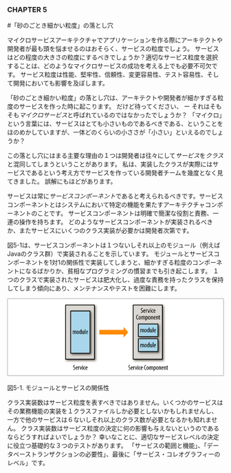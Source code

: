 ### CHAPTER 5

#「砂のごとき細かい粒度」の落とし穴

マイクロサービスアーキテクチャでアプリケーションを作る際にアーキテクトや開発者が最も頭を悩ませるのはおそらく、サービスの粒度でしょう。
サービスはどの程度の大きさの粒度にするべきでしょうか？適切なサービス粒度を選択することは、どのようなマイクロサービスの成功を考える上でも必要不可欠です。
サービス粒度は性能、堅牢性、信頼性、変更容易性、テスト容易性、そして開発においても影響を及ぼします。

「砂のごとき細かい粒度」の落とし穴は、アーキテクトや開発者が細かすぎる粒度のサービスを作った時に起こります。
だけど待ってください、 ー それはそもそも*マイクロサービス*と呼ばれているのではなかったでしょうか？
「マイクロ」という言葉には、サービスはとても小さいものであるべきである、ということをほのめかしていますが、一体どのくらいの小ささが「小さい」といえるのでしょうか？

この落とし穴にはまる主要な理由の１つは開発者は往々にして*サービス*を*クラス*と混同してしまうということがあります。
私は、実装したクラスが実際にはサービスであるという考え方でサービスを作っている開発者チームを幾度となく見てきました。
誤解にもほどがあります。

サービスは常に*サービスコンポーネント*であると考えられるべきです。サービスコンポーネントとはシステムにおいて特定の機能を果たすアーキテクチャコンポーネントのことです。
サービスコンポーネントは明確で簡潔な役割と責務、一連の操作を持ちます。
どのようなサービスコンポーネントが実装されるべきか、またサービスにいくつのクラス実装が必要かは開発者次第です。


図5-1は、サービスコンポーネントは１つないしそれ以上のモジュール（例えばJavaのクラス群）で実装されることを示しています。
モジュールとサービスコンポーネントを1対1の関係性で実装してしまうと、細かすぎる粒度のコンポーネントになるばかりか、貧相なプログラミングの慣習までも引き起こします。
１つのクラスで実装されたサービスは肥大化し、過度な責務を持ったクラスを保持してしまう傾向にあり、メンテナンスやテストを困難にします。

![モジュールとサービスの関係性](img/5-1.png)

図5-1. モジュールとサービスの関係性

クラス実装数はサービス粒度を表すべきではありません。いくつかのサービスはその業務機能の実装を１クラスファイルしか必要としないかもしれませんし、
一方で他のサービスは６ないしそれ以上のクラス数が必要となるかも知れません。
クラス実装数はサービス粒度の決定に何の影響も与えないというのであるならどうすればよいでしょうか？
幸いなことに、適切なサービスレベルの決定に役立つ基礎的な３つのテストがあります。
「サービスの範囲と機能」、「データベーストランザクションの必要性」、最後に「サービス・コレオグラフィーのレベル」です。
